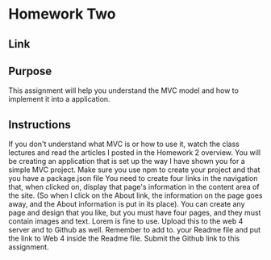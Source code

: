 # Homework Two

## Link

## Purpose

This assignment will help you understand the MVC model and how to implement it into a application.

## Instructions

If you don't understand what MVC is or how to use it, watch the class lectures and read the articles I posted in the Homework 2 overview.
You will be creating an application that is set up the way I have shown you for a simple MVC project.
Make sure you use npm to create your project and that you have a package.json file
You need to create four links in the navigation that, when clicked on, display that page's information in the content area of the site. (So when I click on the About link, the information on the page goes away, and the About information is put in its place).
You can create any page and design that you like, but you must have four pages, and they must contain images and text. Lorem is fine to use.
Upload this to the web 4 server and to Github as well. Remember to add to. your Readme file and put the link to Web 4 inside the Readme file.
Submit the Github link to this assignment.
